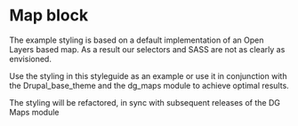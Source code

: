 
# Map block

The example styling is based on a default implementation of an Open Layers based map. As a result our selectors and SASS are not as clearly as envisioned.

Use the styling in this styleguide as an example or use it in conjunction with the Drupal_base_theme and the dg_maps module to achieve optimal results.

The styling will be refactored, in sync with subsequent releases of the DG Maps module
